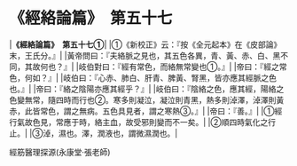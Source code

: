 # 《經絡論篇》　第五十七

|**《經絡論篇》　第五十七①**|
|①《新校正》云：『按《全元起本》在《皮部論》末，王氏分。』|
|黃帝問曰：『夫絡脈之見也，其五色各異，青、黃、赤、白、黑不同，其故何也？』|
|岐伯對曰：『經有常色，而絡無常變也①。』|
|帝曰：『經之常色，何如？』|
|岐伯曰：『心赤、肺白、肝青、脾黃、腎黑，皆亦應其經脈之色也。』|
|帝曰：『絡之陰陽亦應其經乎？』|
|岐伯曰：『陰絡之色，應其經，陽絡之色變無常，隨四時而行也②。寒多則凝泣，凝泣則青黑，熱多則淖澤，淖澤則黃赤，此皆常色，謂之無病。五色具見者，謂之寒熱③。』|
|帝曰：『善。』|
|①經行氣故色見，常應于時，絡主血，故受邪則變而不一矣。|
|②順四時氣化之行止。|
|③淖，濕也。澤，潤液也，謂微濕潤也。|


經筋醫理探源(永康堂‧張老師)


